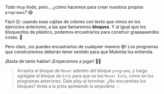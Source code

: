 <gs-toolbox toolbox-url="https://raw.githubusercontent.com/MumukiProject/mumuki-guia-gobstones-primeros-programas-kids/master/assets/toolbox_1553274591838.xml"></gs-toolbox>

Todo muy lindo, pero... ¿cómo hacemos para crear nuestros propios `programas`? :scream:

Fácil :wink:: usando esas cajitas de colores con texto que vimos en los ejercicios anteriores, a las que llamaremos **bloques**. Y al igual que los bloquecitos de plástico, podemos encastrarlos para construir graaaaaandes cosas. :tada:

Pero claro, ¡no puedes encastrarlos de cualquier manera :sweat_smile:! Los programas que construiremos deberán tener sentido para que Mukinita los entienda.

¡Basta de tanto hablar! ¡Empecemos a jugar! :ok_woman:

> Arrastra el bloque de `Mover` adentro del bloque `programa`, y luego agrégale el bloque de `Este` para que se lea `Mover Este`, como en los programas anteriores. Dale _play_ al terminar. ¿No encuentras los bloques? Anda a la pista apretando la _ampolleta_. :bulb: